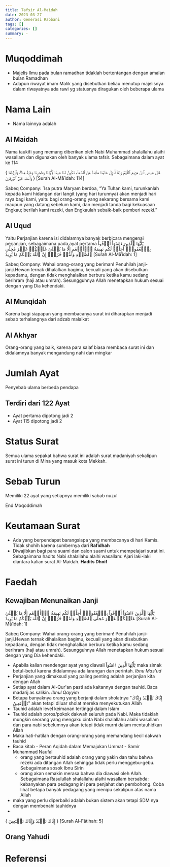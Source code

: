 ```yaml
---
title: Tafsir Al-Maidah
date: 2023-03-27
author: Generasi Rabbani
tags: []
categories: []
summary: -
---
```


# Muqoddimah

- Majelis Ilmu pada bulan ramadhan tidaklah bertentangan dengan amalan bulan Ramadhan
- Adapun riwayat imam Malik yang disebutkan beliau menutup majelisnya dalam riwayatnya ada rawi yg statusnya diragukan oleh beberapa ulama

# Nama Lain

- Nama lainnya adalah 

## Al Maidah 

Nama taukifi yang memang diberikan oleh Nabi Muhammad shalallahu alaihi wasallam dan digunakan oleh banyak ulama tafsir. Sebagaimana dalam ayat ke 114

{ قَالَ عِيسَى ٱبۡنُ مَرۡيَمَ ٱللَّهُمَّ رَبَّنَآ أَنزِلۡ عَلَيۡنَا مَآئِدَةٗ مِّنَ ٱلسَّمَآءِ تَكُونُ لَنَا عِيدٗا لِّأَوَّلِنَا وَءَاخِرِنَا وَءَايَةٗ مِّنكَۖ وَٱرۡزُقۡنَا وَأَنتَ خَيۡرُ ٱلرَّٰزِقِينَ }
[Surah Al-Māʾidah: 114]

Sabeq Company:
`Isa putra Maryam berdoa, “Ya Tuhan kami, turunkanlah kepada kami hidangan dari langit (yang hari turunnya) akan menjadi hari raya bagi kami, yaitu bagi orang-orang yang sekarang bersama kami maupun yang datang sebelum kami, dan menjadi tanda bagi kekuasaan Engkau; berilah kami rezeki, dan Engkaulah sebaik-baik pemberi rezeki.”

## Al Uqud

Yaitu Perjanjian karena isi didalamnya banyak berbicara mengenai perjanjian, sebagaimana pada ayat pertama 
يَٰٓأَيُّهَا ٱلَّذِينَ ءَامَنُوٓاْ أَوۡفُواْ بِٱلۡعُقُودِۚ أُحِلَّتۡ لَكُم بَهِيمَةُ ٱلۡأَنۡعَٰمِ إِلَّا مَا يُتۡلَىٰ عَلَيۡكُمۡ غَيۡرَ مُحِلِّي ٱلصَّيۡدِ وَأَنتُمۡ حُرُمٌۗ إِنَّ ٱللَّهَ يَحۡكُمُ مَا يُرِيدُ
[Surah Al-Māʾidah: 1]

Sabeq Company:
Wahai orang-orang yang beriman! Penuhilah janji-janji.Hewan ternak dihalalkan bagimu, kecuali yang akan disebutkan kepadamu, dengan tidak menghalalkan berburu ketika kamu sedang berihram (haji atau umrah). Sesungguhnya Allah menetapkan hukum sesuai dengan yang Dia kehendaki.

## Al Munqidah

Karena bagi siapapun yang membacanya surat ini diharapkan menjadi sebab terhalangnya dari adzab malaikat

## Al Akhyar

Orang-orang yang baik, karena para salaf biasa membaca surat ini dan didalamnya banyak mengandung nahi dan mingkar

# Jumlah Ayat

Penyebab ulama berbeda pendapa 

## Terdiri dari 122 Ayat

- Ayat pertama dipotong jadi 2
- Ayat 115 dipotong jadi 2

# Status Surat

Semua ulama sepakat bahwa surat ini adalah surat madaniyah sekalipun surat ini turun di Mina yang masuk kota Mekkah.

# Sebab Turun

Memiliki 22 ayat yang setiapnya memiliki sabab nuzul

End Moqoddimah

# Keutamaan Surat

- Ada yang berpendapat barangsiapa yang membacanya di hari Kamis. Tidak shohih karena sumbernya dari **Rafidhah**
- Diwajibkan bagi para suami dan calon suami untuk mempelajari surat ini. Sebagaimana hadits Nabi shalallahu alaihi wasallam: Ajari laki-laki diantara kalian surat Al-Maidah. **Hadits Dhoif**

# Faedah

## Kewajiban Menunaikan Janji

يَٰٓأَيُّهَا ٱلَّذِينَ ءَامَنُوٓاْ أَوۡفُواْ بِٱلۡعُقُودِۚ أُحِلَّتۡ لَكُم بَهِيمَةُ ٱلۡأَنۡعَٰمِ إِلَّا مَا يُتۡلَىٰ عَلَيۡكُمۡ غَيۡرَ مُحِلِّي ٱلصَّيۡدِ وَأَنتُمۡ حُرُمٌۗ إِنَّ ٱللَّهَ يَحۡكُمُ مَا يُرِيدُ
[Surah Al-Māʾidah: 1]

Sabeq Company:
Wahai orang-orang yang beriman! Penuhilah janji-janji.Hewan ternak dihalalkan bagimu, kecuali yang akan disebutkan kepadamu, dengan tidak menghalalkan berburu ketika kamu sedang berihram (haji atau umrah). Sesungguhnya Allah menetapkan hukum sesuai dengan yang Dia kehendaki.

- Apabila kalian mendengar ayat yang diawali يَٰٓأَيُّهَا ٱلَّذِينَ ءَامَنُوٓاْ maka simak betul-betul karena didalamnya ada larangan dan perintah. *Ibnu Mas'ud*
- Perjanjian yang dimaksud yang paling penting adalah perjanjian kita dengan Allah
- Setiap ayat dalam Al-Qur'an pasti ada kaitannya dengan tauhid. Baca madarij as salikin. *Ibnul Qayyim*
- Betapa banyaknya orang yang berjanji dalam sholatnya "إِیَّاكَ نَعۡبُدُ وَإِیَّاكَ نَسۡتَعِینُ" akan tetapi diluar sholat mereka menyekutukan Allah
- Tauhid adalah level keimanan tertinggi dalam Islam
- Tauhid adalah poros/pokok dakwah seluruh pada Nabi. Maka tidaklah mungkin seorang yang mengaku cinta Nabi shalallahu alaihi wasallam dan para nabi sebelumnya akan tetapi tidak murni dalam mentauhidkan Allah
- Maka hati-hatilah dengan orang-orang yang memandang kecil dakwah tauhid 
- Baca kitab - Peran Aqidah dalam Memajukan Ummat - Samir Muhammad Naufal
  - orang yang bertauhid adalah orang yang yakin dan tahu bahwa rezeki ada ditangan Allah sehingga tidak perlu menggebu-gebu. Sebagaimana sosok Ibnu Sirin
  - orang akan semakin merasa bahwa dia diawasi oleh Allah. Sebagaimana Rasulullah shalallahu alaihi wasallam bersabda: kebanyakan para pedagang ini para penjahat dan pembohong. Coba lihat betapa banyak pedagang yang menipu sekalipun atas nama Allah
- maka yang perlu diperbaiki adalah bukan sistem akan tetapi SDM nya dengan membenahi tauhidnya
- 




{ إِیَّاكَ نَعۡبُدُ وَإِیَّاكَ نَسۡتَعِینُ }
[Surah Al-Fātihah: 5]

## Orang Yahudi

# Referensi